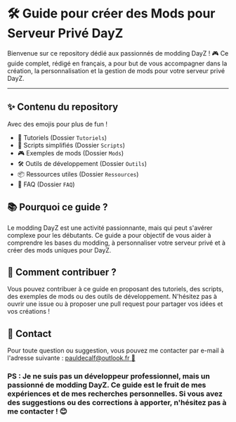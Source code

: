 # 🛠️ Guide pour créer des Mods pour Serveur Privé DayZ

Bienvenue sur ce repository dédié aux passionnés de modding DayZ ! 🎮 Ce guide complet, rédigé en français, a pour but de vous accompagner dans la création, la personnalisation et la gestion de mods pour votre serveur privé DayZ.

---

## ✨ Contenu du repository
Avec des emojis pour plus de fun ! 
- 🎉 Tutoriels (Dossier `Tutoriels`)
- 📝 Scripts simplifiés (Dossier `Scripts`)
- 🎮 Exemples de mods (Dossier `Mods`)
- 🛠️ Outils de développement (Dossier `Outils`)
- 📦 Ressources utiles (Dossier `Ressources`)
- 🤔 FAQ (Dossier `FAQ`)

## 📚 Pourquoi ce guide ?

Le modding DayZ est une activité passionnante, mais qui peut s'avérer complexe pour les débutants. Ce guide a pour objectif de vous aider à comprendre les bases du modding, à personnaliser votre serveur privé et à créer des mods uniques pour DayZ.

## 🚀 Comment contribuer ?

Vous pouvez contribuer à ce guide en proposant des tutoriels, des scripts, des exemples de mods ou des outils de développement. N'hésitez pas à ouvrir une issue ou à proposer une pull request pour partager vos idées et vos créations !

## 📧 Contact

Pour toute question ou suggestion, vous pouvez me contacter par e-mail à l'adresse suivante : [pauldecalf@outlook.fr 📩](mailto:pauldecalf@outlook.fr)

### PS : Je ne suis pas un développeur professionnel, mais un passionné de modding DayZ. Ce guide est le fruit de mes expériences et de mes recherches personnelles. Si vous avez des suggestions ou des corrections à apporter, n'hésitez pas à me contacter ! 😊

